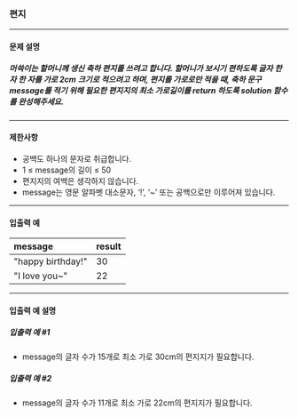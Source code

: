 ### 편지

***

#### 문제 설명
##### 머쓱이는 할머니께 생신 축하 편지를 쓰려고 합니다. 할머니가 보시기 편하도록 글자 한 자 한 자를 가로 2cm 크기로 적으려고 하며, 편지를 가로로만 적을 때, 축하 문구 message를 적기 위해 필요한 편지지의 최소 가로길이를 return 하도록 solution 함수를 완성해주세요.

***

#### 제한사항
* 공백도 하나의 문자로 취급합니다.
* 1 ≤ message의 길이 ≤ 50
* 편지지의 여백은 생각하지 않습니다.
* message는 영문 알파벳 대소문자, ‘!’, ‘~’ 또는 공백으로만 이루어져 있습니다.

***

#### 입출력 예
message	         |result|
|:--             |:--
"happy birthday!"|	30  |
"I love you~"    |	22  |

***

#### 입출력 예 설명
##### 입출력 예 #1
* message의 글자 수가 15개로 최소 가로 30cm의 편지지가 필요합니다.

##### 입출력 예 #2
* message의 글자 수가 11개로 최소 가로 22cm의 편지지가 필요합니다.